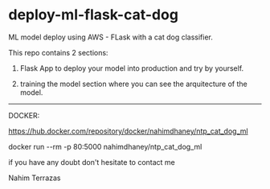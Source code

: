 # deploy-ml-flask-cat-dog
ML model deploy using AWS - FLask with a cat dog classifier.

This repo contains 2 sections:

1. Flask App to deploy your model into production and try by yourself.

2. training the model section where you can see the arquitecture of the model.

------
DOCKER:

https://hub.docker.com/repository/docker/nahimdhaney/ntp_cat_dog_ml

docker run --rm -p 80:5000 nahimdhaney/ntp_cat_dog_ml

if you have any doubt don't hesitate to contact me

Nahim Terrazas
